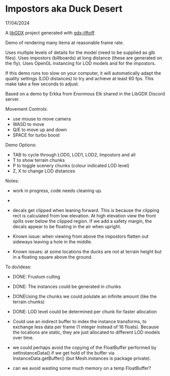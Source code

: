 # Impostors aka Duck Desert
17/04/2024

A [libGDX](https://libgdx.com/) project generated with [gdx-liftoff](https://github.com/tommyettinger/gdx-liftoff).

Demo of rendering many items at reasonable frame rate.

Uses multiple levels of details for the model (need to be supplied as glb files). 
Uses impostors (billboards) at long distance (these are generated on the fly).
Uses OpenGL instancing for LOD models and for the impostors.


If this demo runs too slow on your computer, it will automatically adapt the quality settings (LOD distances) to try and achieve at least 60 fps.
This make take a few seconds to adjust.

Based on a demo by Erkka from Enormous Elk shared in the LibGDX Discord server.


Movement Controls:
- use mouse to move camera
- WASD to move
- Q/E to move up and down
- SPACE for turbo boost

Demo Options:
- TAB to cycle through LOD0, LOD1, LOD2, Impostors and all
- T to show terrain chunks
- P to toggle scenery chunks (colour indicated LOD level)
- Z, X to change LOD distances








Notes:
- work in progress, code needs cleaning up.
- 
- decals get clipped when leaning forward.  This is because the clipping rect is calculated from low elevation. At high elevation view the front spills over
 below the clipped region.  If we add a safety margin, the decals appear to be floating in the air when upright.

- Known issue: when viewing from above the impostors flatten out sideways leaving a hole in the middle.
- Known issues: at some locations the ducks are not at terrain height but in a floating square above the ground.

To do/ideas:
- DONE:  Frustum culling 

- DONE: The instances could be generated in chunks 
- DONEUsing the chunks we could polulate an infinite amount (like the terrain chunks)
- DONE: LOD level could be determined per chunk for faster allocation
- Could use an indirect buffer to index the instance transforms, to exchange less data per frame (1 integer instead of 16 floats).  Because the locations are static, they are just allocated
to different LOD models over time.

- we could perhaps avoid the copying of the FloatBuffer performed by setInstanceData() if we get hold of the buffer via InstanceData.getBuffer() (but Mesh.instances is package private).
- can we avoid wasting some much memory on a temp FloatBuffer?


